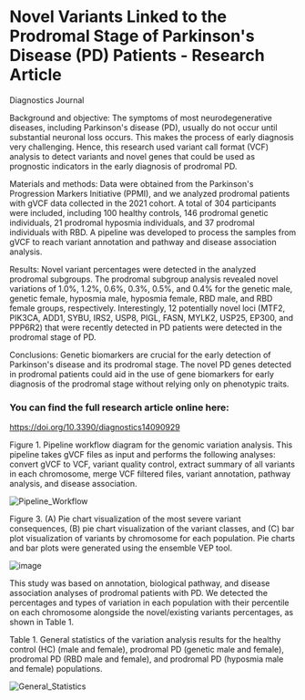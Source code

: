 # Novel Variants Linked to the Prodromal Stage of Parkinson's Disease (PD) Patients - Research Article

Diagnostics Journal


Background and objective: The symptoms of most neurodegenerative diseases, including Parkinson's disease (PD), usually do not occur until substantial neuronal loss occurs. This makes the process of early diagnosis very challenging. Hence, this research used variant call format (VCF) analysis to detect variants and novel genes that could be used as prognostic indicators in the early diagnosis of prodromal PD.


Materials and methods: Data were obtained from the Parkinson's Progression Markers Initiative (PPMI), and we analyzed prodromal patients with gVCF data collected in the 2021 cohort. A total of 304 participants were included, including 100 healthy controls, 146 prodromal genetic individuals, 21 prodromal hyposmia individuals, and 37 prodromal individuals with RBD. A pipeline was developed to process the samples from gVCF to reach variant annotation and pathway and disease association analysis.

Results: Novel variant percentages were detected in the analyzed prodromal subgroups. The prodromal subgroup analysis revealed novel variations of 1.0%, 1.2%, 0.6%, 0.3%, 0.5%, and 0.4% for the genetic male, genetic female, hyposmia male, hyposmia female, RBD male, and RBD female groups, respectively. Interestingly, 12 potentially novel loci (MTF2, PIK3CA, ADD1, SYBU, IRS2, USP8, PIGL, FASN, MYLK2, USP25, EP300, and PPP6R2) that were recently detected in PD patients were detected in the prodromal stage of PD.

Conclusions: Genetic biomarkers are crucial for the early detection of Parkinson's disease and its prodromal stage. The novel PD genes detected in prodromal patients could aid in the use of gene biomarkers for early diagnosis of the prodromal stage without relying only on phenotypic traits.

### You can find the full research article online here: 
https://doi.org/10.3390/diagnostics14090929

Figure 1. Pipeline workflow diagram for the genomic variation analysis. This pipeline takes gVCF files as input and performs the following analyses: convert gVCF to VCF, variant quality control, extract summary of all variants in each chromosome, merge VCF filtered files, variant annotation, pathway analysis, and disease association.

![Pipeline_Workflow](./Pipeline_Workflow.png)


Figure 3. (A) Pie chart visualization of the most severe variant consequences, (B) pie chart visualization of the variant classes, and (C) bar plot visualization of variants by chromosome for each population. Pie charts and bar plots were generated using the ensemble VEP tool.

![image](https://github.com/user-attachments/assets/926b807f-e622-4cf4-ba93-6b4dbc180599)

This study was based on annotation, biological pathway, and disease association analyses of prodromal patients with PD. We detected the percentages and types of variation in each population with their percentile on each chromosome alongside the novel/existing variants percentages, as shown in Table 1. 

Table 1. General statistics of the variation analysis results for the healthy control (HC) (male and female), prodromal PD (genetic male and female), prodromal PD (RBD male and female), and prodromal PD (hyposmia male and female) populations.

![General_Statistics](https://github.com/user-attachments/assets/a56e349c-8e3c-4cdc-ba01-dca63b3a4dfd)

